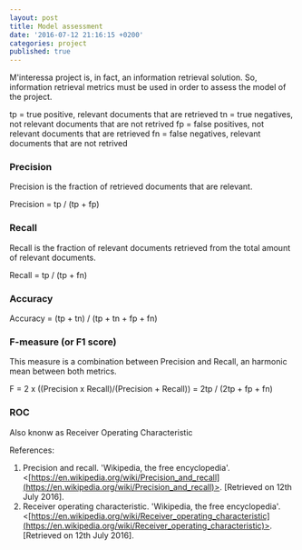 ```yaml
---
layout: post
title: Model assessment
date: '2016-07-12 21:16:15 +0200'
categories: project
published: true
---
```

M'interessa project is, in fact, an information retrieval solution. So, information retrieval metrics must be used in order to assess the model of the project.

tp = true positive, relevant documents that are retrieved
tn = true negatives, not relevant documents that are not retrived
fp = false positives, not relevant documents that are retrieved
fn = false negatives, relevant documents that are not retrived

### Precision

Precision is the fraction of retrieved documents that are relevant.

Precision = tp / (tp + fp)

### Recall

Recall is the fraction of relevant documents retrieved from the total amount of relevant documents.

Recall = tp / (tp + fn)

### Accuracy

Accuracy = (tp + tn) / (tp + tn + fp + fn)

### F-measure (or F1 score)

This measure is a combination between Precision and Recall, an harmonic mean between both metrics.

F = 2 x ((Precision x Recall)/(Precision + Recall)) = 2tp / (2tp + fp + fn)

### ROC

Also knonw as Receiver Operating Characteristic

References:

1. Precision and recall. 'Wikipedia, the free encyclopedia'. <[https://en.wikipedia.org/wiki/Precision_and_recall](https://en.wikipedia.org/wiki/Precision_and_recall)>. [Retrieved on 12th July 2016].
2. Receiver operating characteristic. 'Wikipedia, the free encyclopedia'. <[https://en.wikipedia.org/wiki/Receiver_operating_characteristic](https://en.wikipedia.org/wiki/Receiver_operating_characteristic)>. [Retrieved on 12th July 2016].
